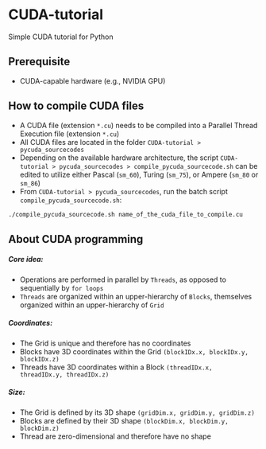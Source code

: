 # CUDA-tutorial
Simple CUDA tutorial for Python

## Prerequisite
- CUDA-capable hardware (e.g., NVIDIA GPU)

## How to compile CUDA files
- A CUDA file (extension  ``*.cu``) needs to be compiled into a Parallel Thread Execution file (extension  ``*.cu``)
- All CUDA files are located in the folder ``CUDA-tutorial > pycuda_sourcecodes``
- Depending on the available hardware architecture, the script ``CUDA-tutorial > pycuda_sourcecodes > compile_pycuda_sourcecode.sh`` can be edited to utilize either Pascal (``sm_60``), Turing (``sm_75``), or Ampere (``sm_80`` or ``sm_86``)
- From ``CUDA-tutorial > pycuda_sourcecodes``, run the batch script ``compile_pycuda_sourcecode.sh``:
```sh
./compile_pycuda_sourcecode.sh name_of_the_cuda_file_to_compile.cu
```

## About CUDA programming
##### Core idea:
- Operations are performed in parallel by ``Threads``, as opposed to sequentially by ``for loops``
- ``Threads`` are organized within an upper-hierarchy of ``Blocks``, themselves organized within an upper-hierarchy of ``Grid``

##### Coordinates:
- The Grid is unique and therefore has no coordinates
- Blocks have 3D coordinates within the Grid ``(blockIDx.x, blockIDx.y, blockIDx.z)``
- Threads have 3D coordinates within a Block ``(threadIDx.x, threadIDx.y, threadIDx.z)``

##### Size:
- The Grid is defined by its 3D shape ``(gridDim.x, gridDim.y, gridDim.z)``
- Blocks are defined by their 3D shape ``(blockDim.x, blockDim.y, blockDim.z)``
- Thread are zero-dimensional and therefore have no shape
